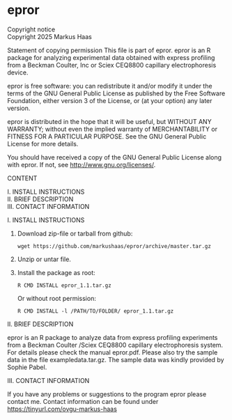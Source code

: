 # epror
Copyright notice<br/>
Copyright 2025 Markus Haas

Statement of copying permission
This file is part of epror.
epror is an R package for analyzing experimental data obtained with
express profiling from a Beckman Coulter, Inc or Sciex CEQ8800 capillary
electrophoresis device.

epror is free software: you can redistribute it and/or modify it under
the terms of the GNU General Public License as published by the Free
Software Foundation, either version 3 of the License, or (at your
option) any later version.

epror is distributed in the hope that it will be useful, but WITHOUT ANY
WARRANTY; without even the implied warranty of MERCHANTABILITY or
FITNESS FOR A PARTICULAR PURPOSE.  See the GNU General Public License
for more details.

You should have received a copy of the GNU General Public License along
with epror. If not, see <http://www.gnu.org/licenses/>.



CONTENT

I.   INSTALL INSTRUCTIONS<br/>
II.  BRIEF DESCRIPTION<br/>
III. CONTACT INFORMATION<br/>


I.  INSTALL INSTRUCTIONS

1. Download zip-file or tarball from github:
   
       wget https://github.com/markushaas/epror/archive/master.tar.gz
   
3. Unzip or untar file.
4. Install the package as root:
   
       R CMD INSTALL epror_1.1.tar.gz
   
   Or without root permission:

       R CMD INSTALL -l /PATH/TO/FOLDER/ epror_1.1.tar.gz
   

II.  BRIEF DESCRIPTION

epror is an R package to analyze data from express profiling experiments
from a Beckman Coulter /Sciex CEQ8800 capillary electrophoresis system.
For details please check the manual epror.pdf. Please also try the sample
data in the file exampledata.tar.gz. The sample data was kindly provided 
by Sophie Pabel.


III. CONTACT INFORMATION

If you have any problems or suggestions to the program epror please
contact me. Contact information can be found under
<https://tinyurl.com/ovgu-markus-haas>

